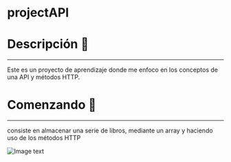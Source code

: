 # projectAPI

# Descripción :memo:
***
Este es un proyecto de aprendizaje donde me enfoco
en los conceptos de una API y métodos HTTP.

# Comenzando :rocket:
***
consiste en almacenar una serie de libros, mediante un array
y haciendo uso de los métodos HTTP 

![Image text](https://media.istockphoto.com/photos/application-programming-interface-software-development-tool-business-picture-id1317706831?b=1&k=20&m=1317706831&s=170667a&w=0&h=hh588gXgaQgmvHzPJmKfRCRFU2dGNUhtdxd5HRwBeXE=)
